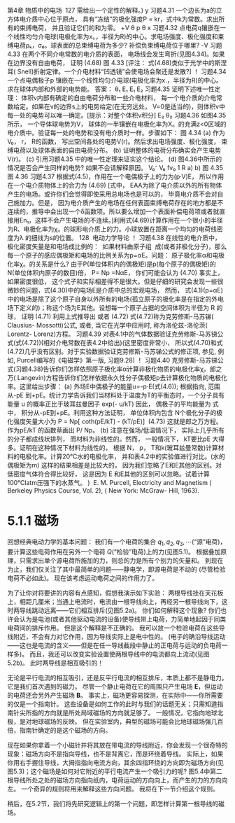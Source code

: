 第4章 物质中的电场  127
需给出一个定性的解释。)
y
习题4.31 一个边长为a的立方体电介质中心位于原点， 具有“冻结”的极化强度P = kr，式中k为常数。求出所有的束缚电荷， 并且验证它们的和为零。
+V
θ
p
θ
x
习题4.32 点电荷q镶嵌在一个线性均匀介电球(电极化率为x。，半径为R)的中心。求电场强度、极化强度和束缚电荷ρₖ，σ₆。球表面的总束缚电荷为多少? 补偿负束缚电荷位于哪里?
-V
习题4.33 在两个不同介电常数的电介质的表面， 电场线会发生弯折(见图4.34)。如果在边界没有自由电荷， 证明
(4.68)
图 4.33
[评注： 式(4.68)类似于光学中的斯涅耳( Snell)折射定律。一个介电材料“凹透镜”会使电场会聚还是发散?]
！ 习题4.34 一个点电偶极子p 镶嵌在一个线性均匀介电球(电极化率为x.，半径为R)的中心。求在球体内部和外部的电势能。
答案：
θ₁
E₁
E₁
E₂
习题4.35 证明下述唯一性定理： 体积v内部有确定的自由电荷分布和一些介电材料， 每一个电介质的介电常数给定。如果在v的边界s上的电势给定(在无穷远处， V=0是适当的)，则体积v中每一处的电势可以唯一确定。[提示：对整个体积v积分]
E₂
θ₂
习题4.36 如图4.35所示， 一个导体球电势为V， 球体的一半镶嵌在电极化率为X。的充满z<0区域的电介质中。验证每一处的电势和没有电介质时一样。步骤如下：
图 4.34
(a) 作为V₀， r， R的函数， 写出空间各处的电势V(r)。然后求出电场强度、极化强度， 束缚电荷以及球体表面的自由电荷分布。
(b) 证明整体的电荷分布确实会产生电势 V(r)。
(c) 引用习题4.35 中的唯一性定理来证实这个结论。
(d) 图4.36中所示的情况是否会产生同样的电势? 如果不会请解释原因。
V₀⁻
V₀
fv₀
1
R
a)
b)
图 4.35
图
4.36
习题4.37 根据式(4.5)，作用在一个电偶极子上的力为(p·V)E， 所以作用在一个电介质物体上的合力为
(4.69)
[式中， EAA为除了电介质以外的所有物体产生的电场。或许你们会觉得即使采用总电场也是可以的， 毕竟电介质不会对自己施加力。但是， 因为电介质产生的电场在任何表面束缚电荷存在的地方都是不连续的，推导中会出现一个δ函数项。所以要么增加一个表面补偿电荷项或者就直接用En₁，这样不会产生电场的不连续。]利用式(4.69)计算作用在一个很小的半径为R、电极化率为χ。的球形电介质上的力。小球放置在距离一个均匀的电荷线密度为λ 的细线为s的位置。
128  电动力学导论
！ 习题4.38 在线性的电介质中， 极化密度矢量是和电场成比例的：  如果材料由原子组  成(或者非极化分子)，那么每一个原子的感应偶极矩和电场的比例关系为p=αE。问题： 原子极化率α和电极化率χ。的关系是什么?
由于P(单位体积内的偶极矩)是p(每个原子的偶极矩)的N(单位体积内原子的数目)倍， P= Np =NαE， 你们可能会认为
(4.70)
事实上， 如果密度很低， 这个式子和实际相差得不是很大。但是仔细的研究会发现一些很微妙的问题，式(4.30)中的电场E是介质中总的宏观电场， 然而， 式(4.1)(p=αE)中的电场是除了这个原子自身以外所有的电场(孤立原子的极化率是在指定的外电场下定义的)；称这个场为E其他。设想每一个原子占据的空间体积为半径为 R 的球， 证明
(4.71)
利用上式推导出
或者
(4.72)
式(4.72)称为克劳修斯-马苏锑( Clausius- Mossotti)公式, 或者, 当它在光学中应用时, 称为洛伦兹-洛伦茨( Lorentz- Lorenz)方程。
习题4.39 对表4.1中的气体数据验证克劳修斯-马苏锑公式(式(4.72))(相对介电常数在表4.2中给出)(这里密度非常小， 所以式(4.70)和式(4.72)几乎没有区别。对于实验数据验证克劳修斯-马苏锑公式的修正项, 参见, 例如, Purcell编写的《电磁学》第一版, 习题9.28)
！ 习题4.40 克劳修斯-马苏锑公式(习题4.38)告诉你们怎样依照原子极化率α计算非极化物质的电极化率χ。郎之万( Langevin)方程告诉你们怎样依据永久性分子偶极矩p去计算极化物质的电极化率。这里给出步骤：
(a) 外场E中偶极子的能量u=-p·E(式(4.6)); 根据指向, 范围从-pE 到+pE。统计力学告诉我们当材料处于温度为T的平衡态时，一个分子具有能量 u 的概率正比于玻耳兹曼因子
 exp(- u/kT)
因此， 偶极子的平均能量为
式中， 积分从-pE到+pE。利用这种方法证明， 单位体积内包含 N个极化分子的极化强度矢量大小为
P = Np[ coth(pE/kT) - (kT/pE)]  (4.73)
这就是郎之万方程。作为pE/kT 的函数草画出 P/ Np。
(b) 注意在强场/低温情况下， 实际上几乎所有的分子都成线状排列， 而材料为非线性的。然而， 一般情况下， kT要比pE 大得多。证明在这种情况下材料为线性的， 根据 N， p， T和k(玻耳兹曼常数)计算材料的电极化率。计算20℃水的电极化率， 并和表4.2中的实验值进行对比。(水的偶极矩为m) 这样的结果相差是比较大的， 因为我们忽略了E和E其他的区别。对低密度气体符合得比较好， 这是因为 E 和E其他的区别可以忽略。试着计算100℃latm压强下的水蒸气。
)  E. M. Purcell, Electricity and Magnetism ( Berkeley Physics Course, Vol. 2), ( New York: McGraw- Hill, 1963).

# 5.1.1 磁场

回想经典电动力学的基本问题：
我们有一个电荷的集合 $q_1, q_2,q_3,\cdots$(“源”电荷)，要计算这些电荷作用在另外一个电荷 $Q$(“检验”电荷)上的力(见图5.1)。
根据叠加原理，只需求出单个源电荷所施加的力，则总的力是所有个别力的矢量和。
到现在为止，我们仅关注了其中最简单的问题——静电学，即源电荷是不动的 (尽管检验电荷不必如此)。
现在该考虑运动电荷之间的作用力了。

为了让你对将要讲的内容有点感知，假想我演示如下实验：
两根导线挂在天花板上，相距几厘米；当通上电流时，电流由一根导线向上，再经另一根导线向下，这时两导线跳动远离——它们相互排斥(见图5.2a)。
你们如何解释这个现象?
你们也许会认为是电池(或者其他驱动电流的设备)使导线带上电荷，力简单地起因于同类电荷间的排斥作用。
但是这个解释是不正确的。
我可以放一个检验电荷在这些导线附近，不会有力对它作用，因为导线实际上是电中性的。
(电子的确沿导线运动——这也是电流的含义——但是在任一导线截段中静止的正电荷与运动的负电荷一样多)。
而且，我还可以改变实验设置使两根导线中的电流都向上流动(见图5.2b)。
此时两导线是相互吸引的！

无论是平行电流的相互吸引，还是反平行电流的相互排斥，本质上都不是静电力。
它是我们首次遇到的磁力。
尽管一个静止电荷在它的周围只产生电场 $\bm E$，但运动的电荷还会另外产生磁场 $\bm B$。
事实上，磁场更容易探测，在实际中——你所需要的仅是一个指南针。
这些设备是如何工作的此时与我们的话题无关；只需知道指南针尖所指的方向就是所处局域磁场的方向就足够了。
一般情况，它指向地球北极，是对地球磁场的反映。
但在实验室内，典型的磁场可能会比地球磁场强几百倍，指南针确定的是这个磁场的方向。

现在如果你拿着一个小磁针并将其放在带电流的导线附近，你会发现一个很奇特的现象：磁场方向不是指向导线，也不是背离它，而是环绕着导线。
实际上，如果你用右手握住导线，大拇指指向电流方向，其余四指环绕的方向即为磁场方向(见图5.3)；这个磁场是如何对它附近的平行电流产生一个吸引力的呢?
图5.4中第二根导线所处之处的磁场方向指向纸内，电荷运动的方向向上，而产生的力的方向向左。
一个奇异的规则将用来解释这些方向问题。
我将在下一节介绍这个规则。

稍后，在5.2节，我们将先研究逻辑上的第一个问题，即怎样计算第一根导线的磁场。

